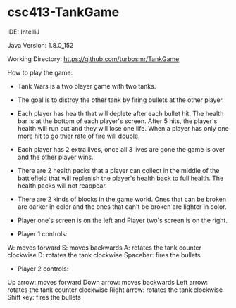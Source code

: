 # csc413-TankGame

IDE: IntelliJ

Java Version: 1.8.0_152

Working Directory: https://github.com/turbosmr/TankGame


How to play the game:

* Tank Wars is a two player game with two tanks.
* The goal is to distroy the other tank by firing bullets at the other player.
* Each player has health that will deplete after each bullet hit. The health bar is at the bottom of each player's screen. After 5 hits, the player's health will run out and they will lose one life. When a player has only one more hit to go thier rate of fire will double.
* Each player has 2 extra lives, once all 3 lives are gone the game is over and the other player wins.
* There are 2 health packs that a player can collect in the middle of the battlefield that will replenish the player's health back to full health. The health packs will not reappear.
* There are 2 kinds of blocks in the game world. Ones that can be broken are darker in color and the ones that can't be broken are lighter in color.
* Player one's screen is on the left and Player two's screen is on the right.

* Player 1 controls:

W: moves forward
S: moves backwards
A: rotates the tank counter clockwise
D: rotates the tank clockwise
Spacebar: fires the bullets

* Player 2 controls:

Up arrow: moves forward
Down arrow: moves backwards
Left arrow: rotates the tank counter clockwise
Right arrow: rotates the tank clockwise
Shift key: fires the bullets

